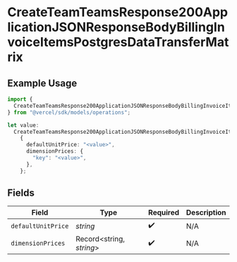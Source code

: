 # CreateTeamTeamsResponse200ApplicationJSONResponseBodyBillingInvoiceItemsPostgresDataTransferMatrix

## Example Usage

```typescript
import {
  CreateTeamTeamsResponse200ApplicationJSONResponseBodyBillingInvoiceItemsPostgresDataTransferMatrix,
} from "@vercel/sdk/models/operations";

let value:
  CreateTeamTeamsResponse200ApplicationJSONResponseBodyBillingInvoiceItemsPostgresDataTransferMatrix =
    {
      defaultUnitPrice: "<value>",
      dimensionPrices: {
        "key": "<value>",
      },
    };
```

## Fields

| Field                    | Type                     | Required                 | Description              |
| ------------------------ | ------------------------ | ------------------------ | ------------------------ |
| `defaultUnitPrice`       | *string*                 | :heavy_check_mark:       | N/A                      |
| `dimensionPrices`        | Record<string, *string*> | :heavy_check_mark:       | N/A                      |